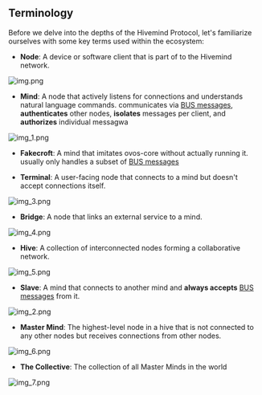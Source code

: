 ## Terminology

Before we delve into the depths of the Hivemind Protocol, let's familiarize ourselves with some key terms used within the ecosystem:

- **Node**: A device or software client that is part of to the Hivemind network.

![img.png](img.png)

- **Mind**: A node that actively listens for connections and understands natural language commands. communicates via [BUS messages](./04_protocol.md), **authenticates** other nodes, **isolates** messages per client, and **authorizes** individual messagwa

![img_1.png](img_1.png)

- **Fakecroft**: A mind that imitates ovos-core without actually running it. usually only handles a subset of [BUS messages](./04_protocol.md)

- **Terminal**: A user-facing node that connects to a mind but doesn't accept connections itself.

![img_3.png](img_3.png)

- **Bridge**: A node that links an external service to a mind.

![img_4.png](img_4.png)

- **Hive**: A collection of interconnected nodes forming a collaborative network.

![img_5.png](img_5.png)

- **Slave**: A mind that connects to another mind and **always accepts** [BUS messages](./04_protocol.md) from it.

![img_2.png](img_2.png)

- **Master Mind**: The highest-level node in a hive that is not connected to any other nodes but receives connections from other nodes.

![img_6.png](img_6.png)

- **The Collective**: The collection of all Master Minds in the world

![img_7.png](img_7.png)